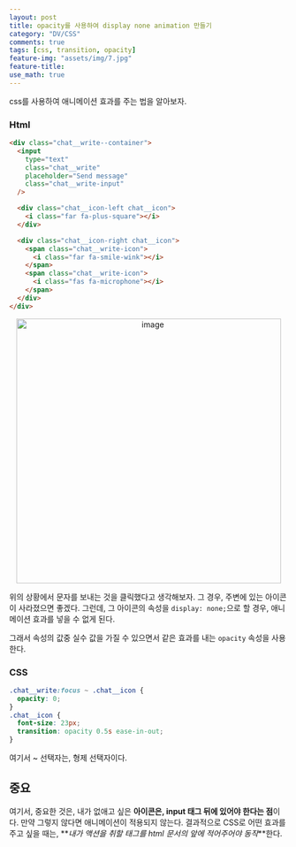 ```yaml
---
layout: post
title: opacity를 사용하여 display none animation 만들기
category: "DV/CSS"
comments: true
tags: [css, transition, opacity]
feature-img: "assets/img/7.jpg"
feature-title:
use_math: true
---
```


css를 사용하여 애니메이션 효과를 주는 법을 알아보자.

### Html

```html
<div class="chat__write--container">
  <input
    type="text"
    class="chat__write"
    placeholder="Send message"
    class="chat__write-input"
  />

  <div class="chat__icon-left chat__icon">
    <i class="far fa-plus-square"></i>
  </div>

  <div class="chat__icon-right chat__icon">
    <span class="chat__write-icon">
      <i class="far fa-smile-wink"></i>
    </span>
    <span class="chat__write-icon">
      <i class="fas fa-microphone"></i>
    </span>
  </div>
</div>
```

<center> <img width="479" alt="image" src="https://user-images.githubusercontent.com/37871541/77222536-76778700-6b97-11ea-868b-d8cd3f936b69.png"> </center>

위의 상황에서 문자를 보내는 것을 클릭했다고 생각해보자. 그 경우, 주변에 있는 아이콘이 사라졌으면 좋겠다. 그런데, 그 아이콘의 속성을 `display: none;`으로 할 경우, 애니메이션 효과를 넣을 수 없게 된다.

그래서 속성의 값중 실수 값을 가질 수 있으면서 같은 효과를 내는 `opacity` 속성을 사용한다.

### CSS

```css
.chat__write:focus ~ .chat__icon {
  opacity: 0;
}
.chat__icon {
  font-size: 23px;
  transition: opacity 0.5s ease-in-out;
}
```

여기서 ~ 선택자는, 형제 선택자이다.

## 중요

여기서, 중요한 것은, 내가 없애고 싶은 **아이콘은, input 태그 뒤에 있어야 한다는 점**이다. 만약 그렇지 않다면 애니메이션이 적용되지 않는다. 결과적으로 CSS로 어떤 효과를 주고 싶을 때는, **_내가 액션을 취할 태그를 html 문서의 앞에 적어주어야 동작_**한다.
